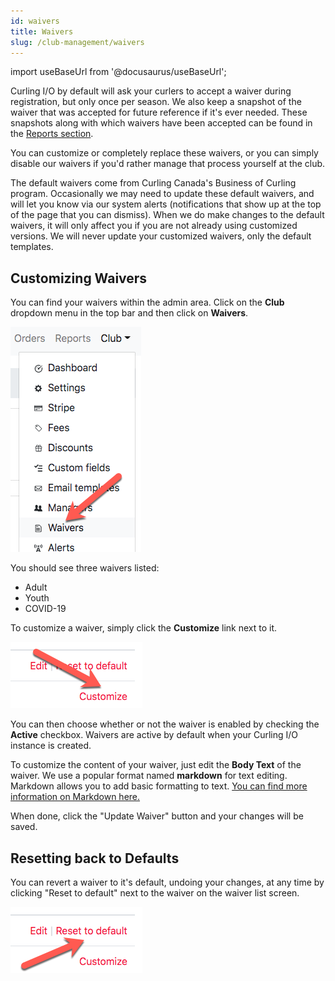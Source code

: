 ```yaml
---
id: waivers
title: Waivers
slug: /club-management/waivers
---
```

import useBaseUrl from '@docusaurus/useBaseUrl';

Curling I/O by default will ask your curlers to accept a waiver during registration, but only once per season.
We also keep a snapshot of the waiver that was accepted for future reference if it's ever needed.
These snapshots along with which waivers have been accepted can be found in the [Reports section](/docs/club-management/reports).

You can customize or completely replace these waivers, or you can simply disable our waivers if you'd rather manage that process yourself at the club.

The default waivers come from Curling Canada's Business of Curling program.
Occasionally we may need to update these default waivers, and will let you know via our system alerts (notifications that show up at the top of the page that you can dismiss).
When we do make changes to the default waivers, it will only affect you if you are not already using customized versions.
We will never update your customized waivers, only the default templates.


## Customizing Waivers 

You can find your waivers within the admin area.
Click on the **Club** dropdown menu in the top bar and then click on **Waivers**.

![Curlers Navigation](/img/docs/club-management/waivers/navigation.png)

You should see three waivers listed:
* Adult
* Youth
* COVID-19

To customize a waiver, simply click the **Customize** link next to it.

![Customize](/img/docs/club-management/waivers/customize.png)

You can then choose whether or not the waiver is enabled by checking the **Active** checkbox.
Waivers are active by default when your Curling I/O instance is created.

To customize the content of your waiver, just edit the **Body Text** of the waiver.
We use a popular format named **markdown** for text editing.
Markdown allows you to add basic formatting to text.
[You can find more information on Markdown here.](https://guides.github.com/features/mastering-markdown/)

When done, click the "Update Waiver" button and your changes will be saved.

## Resetting back to Defaults

You can revert a waiver to it's default, undoing your changes, at any time by clicking "Reset to default" next to the waiver on the waiver list screen.

![Reset to default](/img/docs/club-management/waivers/reset-to-default.png)
